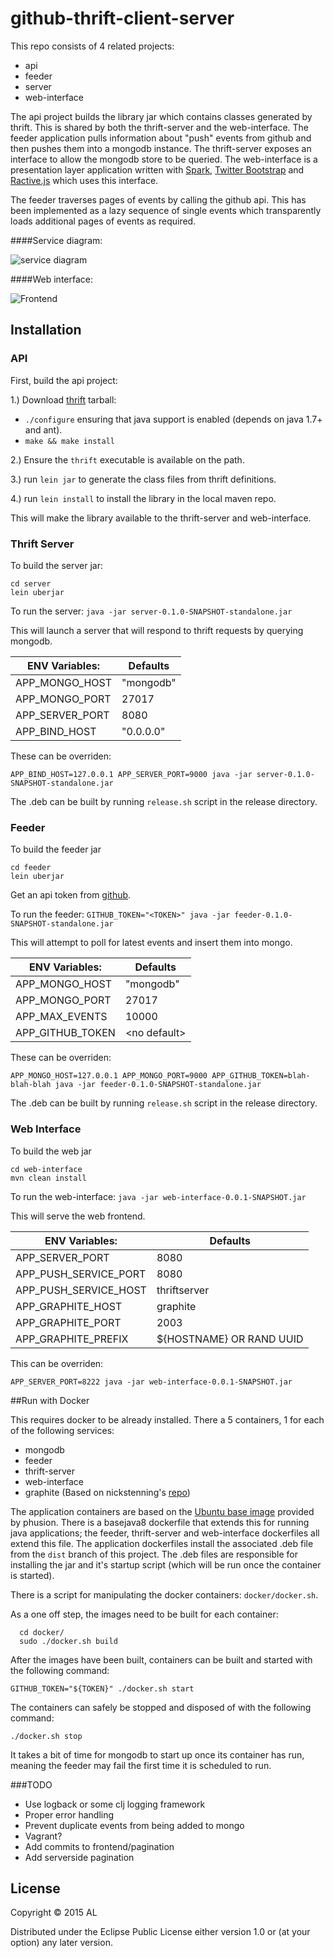# github-thrift-client-server

This repo consists of 4 related projects:
 - api     
 - feeder
 - server
 - web-interface 

The api project builds the library jar which contains classes generated by thrift. This is shared by both the thrift-server and the web-interface. The feeder application pulls information about "push" events from github and then pushes them into a mongodb instance. The thrift-server exposes an interface to allow the mongodb store to be queried. The web-interface is a presentation layer application written with [Spark](http://sparkjava.com), [Twitter Bootstrap](http://getbootstrap.com/) and [Ractive.js](http://www.ractivejs.org/) which uses this interface.  

The feeder traverses pages of events by calling the github api. This has been implemented as a lazy sequence of single events which transparently loads additional pages of events as required. 

####Service diagram:

![service diagram](https://docs.google.com/drawings/d/1zKKj4PVYpQ7R5aJqwsWMgEWNtw9_KOGamkyxqrI0q3E/pub?w=960&h=720 "Service diagram")

####Web interface:

![Frontend](https://docs.google.com/drawings/d/1aZ1LHbhza6NkKPTSBnTETqkLH9MzgYZ1dfqAPaEeoVw/pub?w=1207&h=614)

## Installation

### API

First, build the api project:

1.) Download [thrift](http://thrift.apache.org/) tarball:
   * `./configure` ensuring that java support is enabled (depends on java 1.7+ and ant).
   * `make && make install`

2.) Ensure the `thrift` executable is available on the path.

3.) run `lein jar` to generate the class files from thrift definitions.

4.) run `lein install` to install the library in the local maven repo.

This will make the library available to the thrift-server and web-interface.

### Thrift Server

To build the server jar:

```
cd server
lein uberjar
```

To run the server: `java -jar server-0.1.0-SNAPSHOT-standalone.jar`

This will launch a server that will respond to thrift requests by querying mongodb.

|ENV Variables:    | Defaults  |
|------------------|-----------| 
| APP_MONGO_HOST   | "mongodb" |
| APP_MONGO_PORT   | 27017     |
| APP_SERVER_PORT  | 8080      |
| APP_BIND_HOST    | "0.0.0.0" |

These can be overriden:

`APP_BIND_HOST=127.0.0.1 APP_SERVER_PORT=9000 java -jar server-0.1.0-SNAPSHOT-standalone.jar`

The .deb can be built by running `release.sh` script in the release directory.

### Feeder

To build the feeder jar 

```
cd feeder
lein uberjar
```

Get an api token from [github](https://github.com/blog/1509-personal-api-tokens).

To run the feeder: `GITHUB_TOKEN="<TOKEN>" java -jar feeder-0.1.0-SNAPSHOT-standalone.jar`

This will attempt to poll for latest events and insert them into mongo.

|ENV Variables:    | Defaults           |
|------------------|--------------------| 
| APP_MONGO_HOST   | "mongodb"          |
| APP_MONGO_PORT   | 27017              |
| APP_MAX_EVENTS   | 10000              |
| APP_GITHUB_TOKEN | &lt;no default&gt; |

These can be overriden:

`APP_MONGO_HOST=127.0.0.1 APP_MONGO_PORT=9000 APP_GITHUB_TOKEN=blah-blah-blah java -jar feeder-0.1.0-SNAPSHOT-standalone.jar`

The .deb can be built by running `release.sh` script in the release directory.

### Web Interface

To build the web jar

```
cd web-interface
mvn clean install
```
To run the web-interface: `java -jar web-interface-0.0.1-SNAPSHOT.jar`

This will serve the web frontend.

|ENV Variables:          | Defaults                 |
|------------------------|--------------------------|
| APP_SERVER_PORT        | 8080                     |
| APP_PUSH_SERVICE_PORT  | 8080                     |
| APP_PUSH_SERVICE_HOST  | thriftserver             |
| APP_GRAPHITE_HOST      | graphite                 |
| APP_GRAPHITE_PORT      | 2003                     |
| APP_GRAPHITE_PREFIX    | ${HOSTNAME} OR RAND UUID |

This can be overriden:

`APP_SERVER_PORT=8222 java -jar web-interface-0.0.1-SNAPSHOT.jar`

##Run with Docker

This requires docker to be already installed. There a 5 containers, 1 for each of the following services:
 * mongodb
 * feeder
 * thrift-server 
 * web-interface
 * graphite (Based on nickstenning's [repo](https://github.com/nickstenning/docker-graphite))

The application containers are based on the [Ubuntu base image](http://phusion.github.io/baseimage-docker/) provided by phusion.
There is a basejava8 dockerfile that extends this for running java applications; the feeder, thrift-server and web-interface dockerfiles all extend this file. 
The application dockerfiles install the associated .deb file from the `dist` branch of this project. The .deb files are responsible for installing the jar and it's startup script (which will be run once the container is started).

There is a script for manipulating the docker containers: `docker/docker.sh`.

As a one off step, the images need to be built for each container:
```
  cd docker/
  sudo ./docker.sh build
```

After the images have been built, containers can be built and started with the following command:
```  
GITHUB_TOKEN="${TOKEN}" ./docker.sh start
```

The containers can safely be stopped and disposed of with the following command:
```
./docker.sh stop
```

It takes a bit of time for mongodb to start up once its container has run, meaning the feeder may fail the first time it is scheduled to run.

###TODO
* Use logback or some clj logging framework 
* Proper error handling
* Prevent duplicate events from being added to mongo
* Vagrant?
* Add commits to frontend/pagination
* Add serverside pagination

## License

Copyright © 2015 AL

Distributed under the Eclipse Public License either version 1.0 or (at
your option) any later version.
